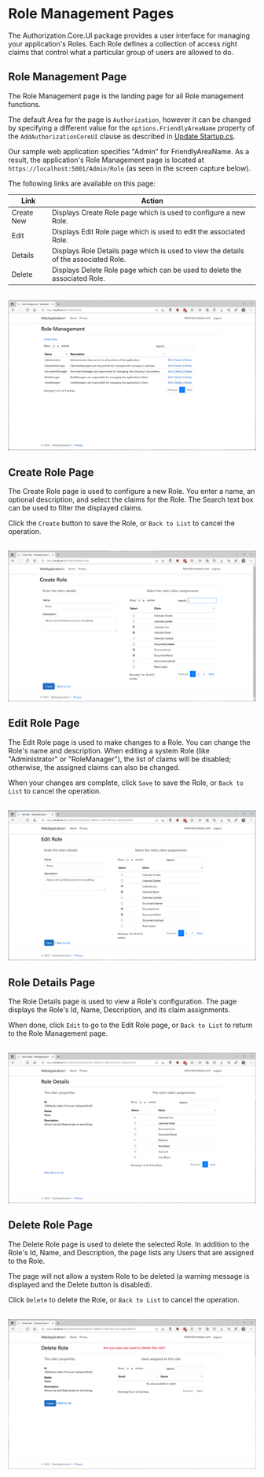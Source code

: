 # Role Management Pages

The Authorization.Core.UI package provides a user interface for managing your application's Roles.
Each Role defines a collection of access right claims that control what a particular group of users 
are allowed to do.

## Role Management Page

The Role Management page is the landing page for all Role management functions.

The default Area for the page is `Authorization`, however it can be changed by specifying a different 
value for the `options.FriendlyAreaName` property of the `AddAuthorizationCoreUI` clause 
as described in [Update Startup.cs](Install-UI-Package.md#update-startupcs-programcs-in-net-60).

Our sample web application specifies "Admin" for FriendlyAreaName. As a result, the application's Role 
Management page is located at `https://localhost:5001/Admin/Role` (as seen in the screen capture 
below).

The following links are available on this page:

  |**Link**|**Action**|
  |---|---|
  |Create New| Displays Create Role page which is used to configure a new Role.|
  |Edit|Displays Edit Role page which is used to edit the associated Role.|
  |Details|Displays Role Details page which is used to view the details of the associated Role.|
  |Delete|Displays Delete Role page which can be used to delete the associated Role.|

&nbsp;
![Role Management Page](../assets/Role-Management-Page.png)

## Create Role Page

The Create Role page is used to configure a new Role.
You enter a name, an optional description, and select the claims for the Role.
The Search text box can be used to filter the displayed claims.

Click the `Create` button to save the Role, or `Back to List` to cancel the operation.

&nbsp;
![Create Role Page](../assets/Role-Create-Page.png)

## Edit Role Page

The Edit Role page is used to make changes to a Role. You can change the Role's name and description.
When editing a system Role (like "Administrator" or "RoleManager"), the list of claims will be disabled;
otherwise, the assigned claims can also be changed.

When your changes are complete, click `Save` to save the Role, or `Back to List` to cancel the operation.

&nbsp;
![Edit Role Page](../assets/Role-Edit-Page.png)

## Role Details Page

The Role Details page is used to view a Role's configuration.
The page displays the Role's Id, Name, Description, and its claim assignments.

When done, click `Edit` to go to the Edit Role page, or `Back to List` to return to the Role 
Management page.

&nbsp;
![Role Details Page](../assets/Role-Details-Page.png)

## Delete Role Page

The Delete Role page is used to delete the selected Role. In addition to the Role's Id, Name, and 
Description, the page lists any Users that are assigned to the Role.

The page will not allow a system Role to be deleted (a warning message is displayed and the Delete button 
is disabled).

Click `Delete` to delete the Role, or `Back to List` to cancel the operation.

&nbsp;  
![Delete Role Page](../assets/Role-Delete-Page.png)
